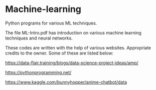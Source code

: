 # Machine-learning

Python programs for various ML techniques.

The file ML-Intro.pdf has introduction on various machine learning techniques and neural networks.

These codes are written with the help of various websites.
Appropriate credits to the owner.
Some of these are listed below:

https://data-flair.training/blogs/data-science-project-ideas/amp/

https://pythonprogramming.net/

https://www.kaggle.com/bunnyhopper/anime-chatbot/data

